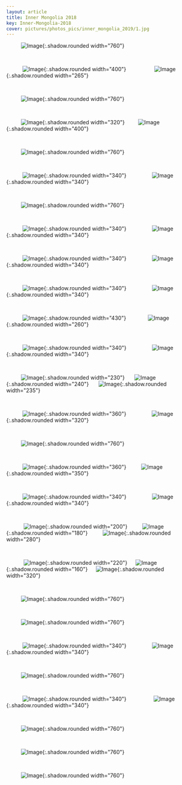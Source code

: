 ```yaml
---
layout: article
title: Inner Mongolia 2018
key: Inner-Mongolia-2018
cover: pictures/photos_pics/inner_mongolia_2019/1.jpg
---
```



<!--more-->

&emsp;&emsp;&ensp;&nbsp;![Image](https://github.com/Yuleii/Yuleii.github.io/raw/master/pictures/photos_pics/inner_mongolia_2019/1.jpg){:.shadow.rounded width="760"}

&nbsp;

&emsp;&emsp;&ensp;&nbsp;
![Image](https://github.com/Yuleii/Yuleii.github.io/raw/master/pictures/photos_pics/inner_mongolia_2019/2.jpg){:.shadow.rounded width="400"}
&emsp;&emsp;&emsp;&emsp;&ensp;&nbsp;
![Image](https://github.com/Yuleii/Yuleii.github.io/raw/master/pictures/photos_pics/inner_mongolia_2019/3.jpg){:.shadow.rounded width="265"}

&nbsp;

&emsp;&emsp;&ensp;&nbsp;![Image](https://github.com/Yuleii/Yuleii.github.io/raw/master/pictures/photos_pics/inner_mongolia_2019/4.jpg){:.shadow.rounded width="760"}

&nbsp;

&emsp;&emsp;&ensp;
![Image](https://github.com/Yuleii/Yuleii.github.io/raw/master/pictures/photos_pics/inner_mongolia_2019/5.jpg){:.shadow.rounded width="320"}
&emsp;&emsp;
![Image](https://github.com/Yuleii/Yuleii.github.io/raw/master/pictures/photos_pics/inner_mongolia_2019/6.jpg){:.shadow.rounded width="400"}

&nbsp;

&emsp;&emsp;&ensp;&nbsp;![Image](https://github.com/Yuleii/Yuleii.github.io/raw/master/pictures/photos_pics/inner_mongolia_2019/7.jpg){:.shadow.rounded width="760"}

&nbsp;

&emsp;&emsp;&ensp;&nbsp;
![Image](https://github.com/Yuleii/Yuleii.github.io/raw/master/pictures/photos_pics/inner_mongolia_2019/9.jpg){:.shadow.rounded width="340"}
&emsp;&emsp;&emsp;&emsp;&nbsp;
![Image](https://github.com/Yuleii/Yuleii.github.io/raw/master/pictures/photos_pics/inner_mongolia_2019/8.jpg){:.shadow.rounded width="340"}

&nbsp;

&emsp;&emsp;&ensp;&nbsp;![Image](https://github.com/Yuleii/Yuleii.github.io/raw/master/pictures/photos_pics/inner_mongolia_2019/10.jpg){:.shadow.rounded width="760"}

&nbsp;

&emsp;&emsp;&ensp;&nbsp;
![Image](https://github.com/Yuleii/Yuleii.github.io/raw/master/pictures/photos_pics/inner_mongolia_2019/14.jpg){:.shadow.rounded width="340"}
&emsp;&emsp;&emsp;&emsp;&nbsp;
![Image](https://github.com/Yuleii/Yuleii.github.io/raw/master/pictures/photos_pics/inner_mongolia_2019/13.jpg){:.shadow.rounded width="340"}

&nbsp;

&emsp;&emsp;&ensp;&nbsp;
![Image](https://github.com/Yuleii/Yuleii.github.io/raw/master/pictures/photos_pics/inner_mongolia_2019/11.jpg){:.shadow.rounded width="340"}
&emsp;&emsp;&emsp;&emsp;&nbsp;
![Image](https://github.com/Yuleii/Yuleii.github.io/raw/master/pictures/photos_pics/inner_mongolia_2019/12.jpg){:.shadow.rounded width="340"}

&nbsp;

&emsp;&emsp;&ensp;&nbsp;
![Image](https://github.com/Yuleii/Yuleii.github.io/raw/master/pictures/photos_pics/inner_mongolia_2019/16.jpg){:.shadow.rounded width="340"}
&emsp;&emsp;&emsp;&emsp;&nbsp;
![Image](https://github.com/Yuleii/Yuleii.github.io/raw/master/pictures/photos_pics/inner_mongolia_2019/15.jpg){:.shadow.rounded width="340"}

&nbsp;

&emsp;&emsp;&ensp;&nbsp;
![Image](https://github.com/Yuleii/Yuleii.github.io/raw/master/pictures/photos_pics/inner_mongolia_2019/18.jpg){:.shadow.rounded width="430"}
&emsp;&emsp;&emsp;&nbsp;&nbsp;
![Image](https://github.com/Yuleii/Yuleii.github.io/raw/master/pictures/photos_pics/inner_mongolia_2019/24.jpg){:.shadow.rounded width="260"}

&nbsp;

&emsp;&emsp;&ensp;&nbsp;
![Image](https://github.com/Yuleii/Yuleii.github.io/raw/master/pictures/photos_pics/inner_mongolia_2019/20.jpg){:.shadow.rounded width="340"}
&emsp;&emsp;&emsp;&emsp;&nbsp;
![Image](https://github.com/Yuleii/Yuleii.github.io/raw/master/pictures/photos_pics/inner_mongolia_2019/19.jpg){:.shadow.rounded width="340"}

&nbsp;

&emsp;&emsp;&ensp;
![Image](https://github.com/Yuleii/Yuleii.github.io/raw/master/pictures/photos_pics/inner_mongolia_2019/21.JPG){:.shadow.rounded width="230"}
&ensp;&nbsp;&ensp;
![Image](https://github.com/Yuleii/Yuleii.github.io/raw/master/pictures/photos_pics/inner_mongolia_2019/23.JPG){:.shadow.rounded width="240"}
&ensp;&nbsp;&ensp;
![Image](https://github.com/Yuleii/Yuleii.github.io/raw/master/pictures/photos_pics/inner_mongolia_2019/22.JPG){:.shadow.rounded width="235"}

&nbsp;

&emsp;&emsp;&ensp;&nbsp;
![Image](https://github.com/Yuleii/Yuleii.github.io/raw/master/pictures/photos_pics/inner_mongolia_2019/25.jpg){:.shadow.rounded width="360"}
&emsp;&emsp;&emsp;&emsp;&nbsp;
![Image](https://github.com/Yuleii/Yuleii.github.io/raw/master/pictures/photos_pics/inner_mongolia_2019/26.jpg){:.shadow.rounded width="320"}

&nbsp;

&emsp;&emsp;&ensp;&nbsp;![Image](https://github.com/Yuleii/Yuleii.github.io/raw/master/pictures/photos_pics/inner_mongolia_2019/27.jpg){:.shadow.rounded width="760"}

&nbsp;

&emsp;&emsp;&ensp;&nbsp;
![Image](https://github.com/Yuleii/Yuleii.github.io/raw/master/pictures/photos_pics/inner_mongolia_2019/28.jpg){:.shadow.rounded width="360"}
&emsp;&emsp;&nbsp;
![Image](https://github.com/Yuleii/Yuleii.github.io/raw/master/pictures/photos_pics/inner_mongolia_2019/29.JPG){:.shadow.rounded width="350"}

&nbsp;

&emsp;&emsp;&ensp;&nbsp;
![Image](https://github.com/Yuleii/Yuleii.github.io/raw/master/pictures/photos_pics/inner_mongolia_2019/37.jpg){:.shadow.rounded width="340"}
&emsp;&emsp;&emsp;&emsp;&nbsp;
![Image](https://github.com/Yuleii/Yuleii.github.io/raw/master/pictures/photos_pics/inner_mongolia_2019/38.jpg){:.shadow.rounded width="340"}

&nbsp;

&emsp;&emsp;&ensp;&ensp;
![Image](https://github.com/Yuleii/Yuleii.github.io/raw/master/pictures/photos_pics/inner_mongolia_2019/30.jpg){:.shadow.rounded width="200"}
&emsp;&ensp;&nbsp;&ensp;
![Image](https://github.com/Yuleii/Yuleii.github.io/raw/master/pictures/photos_pics/inner_mongolia_2019/31.jpg){:.shadow.rounded width="180"}
&emsp;&ensp;&nbsp;&ensp;
![Image](https://github.com/Yuleii/Yuleii.github.io/raw/master/pictures/photos_pics/inner_mongolia_2019/32.jpg){:.shadow.rounded width="280"}

&nbsp;

&emsp;&emsp;&ensp;&ensp;
![Image](https://github.com/Yuleii/Yuleii.github.io/raw/master/pictures/photos_pics/inner_mongolia_2019/35.jpg){:.shadow.rounded width="220"}
&emsp;
![Image](https://github.com/Yuleii/Yuleii.github.io/raw/master/pictures/photos_pics/inner_mongolia_2019/33.jpg){:.shadow.rounded width="160"}
&emsp;
![Image](https://github.com/Yuleii/Yuleii.github.io/raw/master/pictures/photos_pics/inner_mongolia_2019/34.jpg){:.shadow.rounded width="320"}

&nbsp;

&emsp;&emsp;&ensp;&nbsp;![Image](https://github.com/Yuleii/Yuleii.github.io/raw/master/pictures/photos_pics/inner_mongolia_2019/36.jpg){:.shadow.rounded width="760"}

&nbsp;

&emsp;&emsp;&ensp;&nbsp;![Image](https://github.com/Yuleii/Yuleii.github.io/raw/master/pictures/photos_pics/inner_mongolia_2019/47.JPG){:.shadow.rounded width="760"}

&nbsp;

&emsp;&emsp;&ensp;&nbsp;
![Image](https://github.com/Yuleii/Yuleii.github.io/raw/master/pictures/photos_pics/inner_mongolia_2019/41.JPG){:.shadow.rounded width="340"}
&emsp;&emsp;&emsp;&emsp;&nbsp;
![Image](https://github.com/Yuleii/Yuleii.github.io/raw/master/pictures/photos_pics/inner_mongolia_2019/40.JPG){:.shadow.rounded width="340"}

&nbsp;

&emsp;&emsp;&ensp;&nbsp;![Image](https://github.com/Yuleii/Yuleii.github.io/raw/master/pictures/photos_pics/inner_mongolia_2019/39.jpg){:.shadow.rounded width="760"}

&nbsp;

&emsp;&emsp;&ensp;&nbsp;
![Image](https://github.com/Yuleii/Yuleii.github.io/raw/master/pictures/photos_pics/inner_mongolia_2019/43.JPG){:.shadow.rounded width="340"}
&emsp;&emsp;&emsp;&emsp;&nbsp;&nbsp;
![Image](https://github.com/Yuleii/Yuleii.github.io/raw/master/pictures/photos_pics/inner_mongolia_2019/42.JPG){:.shadow.rounded width="340"}

&nbsp;

&emsp;&emsp;&ensp;&nbsp;![Image](https://github.com/Yuleii/Yuleii.github.io/raw/master/pictures/photos_pics/inner_mongolia_2019/46.JPG){:.shadow.rounded width="760"}

&nbsp;

&emsp;&emsp;&ensp;&nbsp;![Image](https://github.com/Yuleii/Yuleii.github.io/raw/master/pictures/photos_pics/inner_mongolia_2019/45.JPG){:.shadow.rounded width="760"}

&nbsp;

&emsp;&emsp;&ensp;&nbsp;![Image](https://github.com/Yuleii/Yuleii.github.io/raw/master/pictures/photos_pics/inner_mongolia_2019/44.JPG){:.shadow.rounded width="760"}
